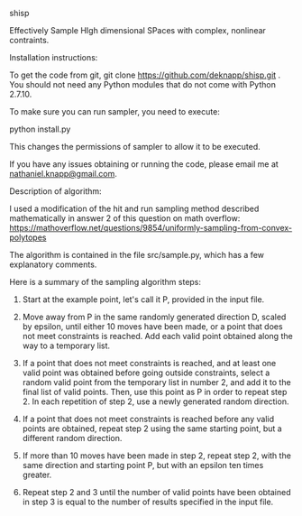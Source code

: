 shisp

Effectively Sample HIgh dimensional SPaces with complex, nonlinear contraints. 

Installation instructions:

To get the code from git, git clone https://github.com/deknapp/shisp.git . You should not
need any Python modules that do not come with Python 2.7.10. 

To make sure you can run sampler, you need to execute:

python install.py

This changes the permissions of sampler to allow it to be executed.   

If you have any issues obtaining or running the code, please email me
at nathaniel.knapp@gmail.com. 

Description of algorithm:

I used a modification of the hit and run sampling method described mathematically in answer 2 of this question on math overflow: 
https://mathoverflow.net/questions/9854/uniformly-sampling-from-convex-polytopes

The algorithm is contained in the file src/sample.py, which has a few explanatory comments.

Here is a summary of the sampling algorithm steps:

1. Start at the example point, let's call it P, provided in the input file. 

2. Move away from P in the same randomly generated direction D, scaled by epsilon, until either 10 moves have been made, or
   a point that does not meet constraints is reached. Add each valid point obtained along the way to a temporary list.

3. If a point that does not meet constraints is reached, and at least one valid point 
   was obtained before going outside constraints, select a random valid point from the temporary list in number 2, and 
   add it to the final list of valid points. Then, use this point as P in order to repeat step 2. In each repetition of step 
   2, use a newly generated random direction.

4. If a point that does not meet constraints is reached before any valid points are obtained, repeat step 2 using
   the same starting point, but a different random direction.  

5. If more than 10 moves have been made in step 2, repeat step 2, with the same direction and starting point P, but
   with an epsilon ten times greater.

6. Repeat step 2 and 3 until the number of valid points have been obtained in step 3 is equal to the number of results
  specified in the input file.




  

 
